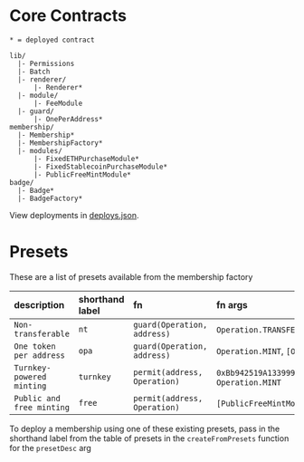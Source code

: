 # Core Contracts

```
* = deployed contract

lib/
  |- Permissions
  |- Batch
  |- renderer/
      |- Renderer*
  |- module/
      |- FeeModule
  |- guard/
      |- OnePerAddress*
membership/
  |- Membership*
  |- MembershipFactory*
  |- modules/
      |- FixedETHPurchaseModule*
      |- FixedStablecoinPurchaseModule*
      |- PublicFreeMintModule*
badge/
  |- Badge*
  |- BadgeFactory*
```

View deployments in [deploys.json](./deploys.json).

# Presets 

These are a list of presets available from the membership factory

| description | shorthand label | fn | fn args |
| :--- | :--- | :--- | :--- |
| `Non-transferable` | `nt` | `guard(Operation, address)` | `Operation.TRANSFER`, `[MAX_ADDRESS]` |
|  `One token per address` | `opa` | `guard(Operation, address)` | `Operation.MINT`, `[OnePerAddress]` |
| `Turnkey-powered minting` | `turnkey` | `permit(address, Operation)	` | `0xBb942519A1339992630b13c3252F04fCB09D4841`, `Operation.MINT` |
| `Public and free minting` | `free` | `permit(address, Operation)` | `[PublicFreeMintModule]`, `Operation.MINT` |

To deploy a membership using one of these existing presets, pass in the shorthand label from the table of presets in the `createFromPresets` function for the `presetDesc` arg